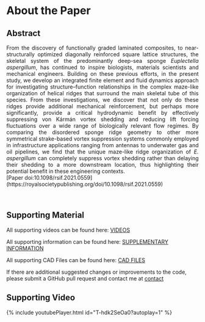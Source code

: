 # About the Paper

<!-- {% include youtubePlayer.html id="u16FjNGMoEs?autoplay=1" %} -->

## Abstract

<div style="text-align: justify"> 
From the discovery of functionally graded laminated composites, to near-structurally optimized diagonally reinforced square lattice structures, the skeletal system of the predominantly deep-sea sponge <i>Euplectella aspergillum</i>, has continued to inspire biologists, materials scientists and mechanical engineers. Building on these previous efforts, in the present study, we develop an integrated finite element and fluid dynamics approach for investigating structure–function relationships in the complex maze-like organization of helical ridges that surround the main skeletal tube of this species. From these investigations, we discover that not only do these ridges provide additional mechanical reinforcement, but perhaps more significantly, provide a critical hydrodynamic benefit by effectively suppressing von Kármán vortex shedding and reducing lift forcing fluctuations over a wide range of biologically relevant flow regimes. By comparing the disordered sponge ridge geometry to other more symmetrical strake-based vortex suppression systems commonly employed in infrastructure applications ranging from antennas to underwater gas and oil pipelines, we find that the unique maze-like ridge organization of <i>E. aspergillum</i> can completely suppress vortex shedding rather than delaying their shedding to a more downstream location, thus highlighting their potential benefit in these engineering contexts.  
<br>
</div>
[Paper doi:10.1098/rsif.2021.0559](https://royalsocietypublishing.org/doi/10.1098/rsif.2021.0559)

<p>&nbsp;</p>


## Supporting Material

All supporting videos can be found here: [VIDEOS](https://drive.google.com/drive/folders/0BwhqWZtgjTIkfmtaT0N4VWozWkxtSktzaldpQW93Vl85TXVnU05fR1JwWUtKdnhoTkZtS0U?resourcekey=0-FGkjd_73NyaHYAI2wdsytw&usp=sharing)

All supporting information can be found here: [SUPPLEMENTARY INFORMATION](./si)

All supporting CAD Files can be found here: [CAD FILES](./cad)

If there are additional suggested changes or improvements to the code, please submit a GitHub pull request and contact me at [contact](https://fer.me/cont)

## Supporting Video

{% include youtubePlayer.html id="T-hdk2SeOa0?autoplay=1" %}
